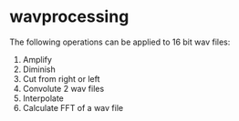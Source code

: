 # wavprocessing

The following operations can be applied to 16 bit wav files:

1. Amplify
2. Diminish
3. Cut from right or left
4. Convolute 2 wav files
5. Interpolate
6. Calculate FFT of a wav file
